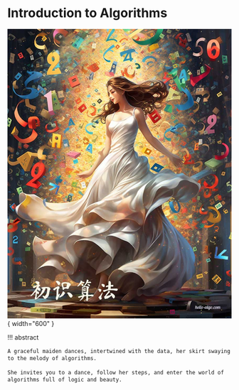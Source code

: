 # Introduction to Algorithms

<div class="center-table" markdown>

![A first look at the algorithm](../assets/covers/chapter_introduction.jpg){ width="600" }

</div>

!!! abstract

    A graceful maiden dances, intertwined with the data, her skirt swaying to the melody of algorithms.
   
    She invites you to a dance, follow her steps, and enter the world of algorithms full of logic and beauty.
